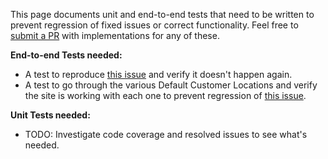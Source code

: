 This page documents unit and end-to-end tests that need to be written to prevent regression of fixed issues or correct functionality. Feel free to [submit a PR](https://github.com/woocommerce/woocommerce/pulls) with implementations for any of these.

**End-to-end Tests needed:**
- A test to reproduce [this issue](https://github.com/woocommerce/woocommerce/issues/14331) and verify it doesn't happen again.
- A test to go through the various Default Customer Locations and verify the site is working with each one to prevent regression of [this issue](https://github.com/woocommerce/woocommerce/issues/13902).

**Unit Tests needed:**
- TODO: Investigate code coverage and resolved issues to see what's needed.